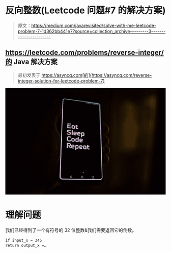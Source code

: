# 反向整数(Leetcode 问题#7 的解决方案)

> 原文：<https://medium.com/javarevisited/solve-with-me-leetcode-problem-7-1d362bb441e7?source=collection_archive---------3----------------------->

## https://leetcode.com/problems/reverse-integer/的 Java 解决方案

> 最初发表于 https://asyncq.com[的](https://asyncq.com/reverse-integer-solution-for-leetcode-problem-7)

![](img/7431ea5d7e898ecaba6f075a77ec7dd5.png)

# 理解问题

我们已经得到了一个有符号的 32 位整数&我们需要返回它的倒数。

```
if input_x = 345
return output_x =…
```